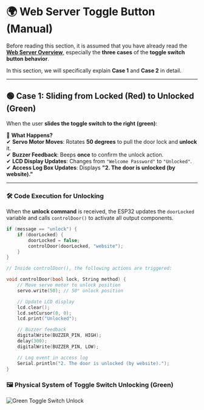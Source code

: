 # 🌍 Web Server Toggle Button (Manual)

Before reading this section, it is assumed that you have already read the **[Web Server Overview](Web%20Server%20Overview.md)**, especially the **three cases** of the **toggle switch button behavior**. 

In this section, we will specifically explain **Case 1** and **Case 2** in detail.

---

## 🟢 **Case 1: Sliding from Locked (Red) to Unlocked (Green)**  

When the user **slides the toggle switch to the right (green)**:  

📌 **What Happens?**  
✔ **Servo Motor Moves**: Rotates **50 degrees** to pull the door lock and **unlock** it.  
✔ **Buzzer Feedback**: Beeps **once** to confirm the unlock action.  
✔ **LCD Display Updates**: Changes from `"Welcome Password"` to `"Unlocked"`.  
✔ **Access Log Box Updates**: Displays **"2. The door is unlocked (by website)."**  

---

### 🛠 **Code Execution for Unlocking**
When the **unlock command** is received, the ESP32 updates the `doorLocked` variable and calls `controlDoor()` to activate all output components.

```cpp
if (message == "unlock") {  
    if (doorLocked) {  
        doorLocked = false;  
        controlDoor(doorLocked, "website");  
    }  
}

// Inside controlDoor(), the following actions are triggered:

void controlDoor(bool lock, String method) {
    // Move servo motor to unlock position
    servo.write(50); // 50° unlock position

    // Update LCD display
    lcd.clear();
    lcd.setCursor(0, 0);
    lcd.print("Unlocked");

    // Buzzer feedback
    digitalWrite(BUZZER_PIN, HIGH);
    delay(300);
    digitalWrite(BUZZER_PIN, LOW);

    // Log event in access log
    Serial.println("2. The door is unlocked (by website).");
}
```
### 🖼 Physical System of Toggle Switch Unlocking (Green)  
![Green Toggle Switch Unlock](UPLOAD_YOUR_IMAGE_HERE)

